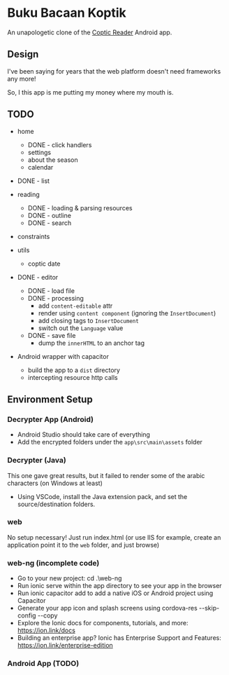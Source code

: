 # Buku Bacaan Koptik

An unapologetic clone of the [Coptic Reader](https://play.google.com/store/apps/details?id=com.app.copticreader&hl=en_US) Android app.

## Design
I've been saying for years that the web platform doesn't need frameworks any more!

So, I this app is me putting my money where my mouth is.

## TODO
- home
	- DONE - click handlers
	- settings
	- about the season
	- calendar
- DONE - list
- reading
	- DONE - loading & parsing resources
	- DONE - outline
	- DONE - search
- constraints
- utils
	- coptic date
- DONE - editor
	- DONE - load file
	- DONE - processing
		- add `content-editable` attr
		- render using `content component` (ignoring the `InsertDocument`)
		- add closing tags to `InsertDocument`
		- switch out the `Language` value
	- DONE - save file
		- dump the `innerHTML` to an anchor tag

- Android wrapper with capacitor
	- build the app to a `dist` directory
	- intercepting resource http calls

## Environment Setup

### Decrypter App (Android)
- Android Studio should take care of everything
- Add the encrypted folders under the `app\src\main\assets` folder

### Decrypter (Java)
This one gave great results, but it failed to render some of the arabic characters (on Windows at least)
- Using VSCode, install the Java extension pack, and set the source/destination folders.

### web
No setup necessary!
Just run index.html (or use IIS for example, create an application point it to the `web` folder, and just browse)

### web-ng (incomplete code)
- Go to your new project: cd .\web-ng
- Run ionic serve within the app directory to see your app in the browser
- Run ionic capacitor add to add a native iOS or Android project using Capacitor
- Generate your app icon and splash screens using cordova-res --skip-config --copy
- Explore the Ionic docs for components, tutorials, and more: https://ion.link/docs
- Building an enterprise app? Ionic has Enterprise Support and Features: https://ion.link/enterprise-edition

### Android App (TODO)